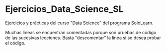 # Ejercicios_Data_Science_SL

Ejercicios y prácticas del curso "Data Science" del programa SoloLearn.

Muchas líneas se encuentran comentadas porque son pruebas de código de las sucesivas lecciones. Basta "descomentar" la línea si se desea probar el código.
